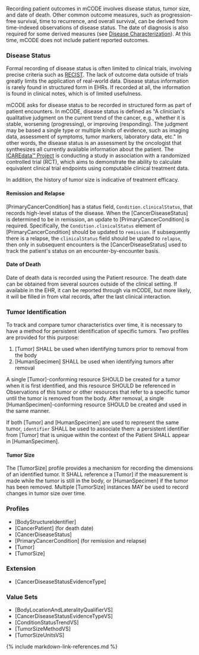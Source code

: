 Recording patient outcomes in mCODE involves disease status, tumor size, and date of death. Other common outcome measures, such as progression-free survival, time to recurrence, and overall survival, can be derived from time-indexed observations of disease status. The date of diagnosis is also required for some derived measures (see [Disease Characterization](group-disease.html)). At this time, mCODE does not include patient reported outcomes.

### Disease Status

Formal recording of disease status is often limited to clinical trials, involving precise criteria such as [RECIST](https://ctep.cancer.gov/protocolDevelopment/docs/recist_guideline.pdf). The lack of outcome data outside of trials greatly limits the application of real-world data. Disease status information is rarely found in structured form in EHRs. If recorded at all, the information is found in clinical notes, which is of limited usefulness.

mCODE asks for disease status to be recorded in structured form as part of patient encounters. In mCODE, disease status is defined as "A clinician's qualitative judgment on the current trend of the cancer, e.g., whether it is stable, worsening (progressing), or improving (responding). The judgment may be based a single type or multiple kinds of evidence, such as imaging data, assessment of symptoms, tumor markers, laboratory data, etc." In other words, the disease status is an assessment by the oncologist that synthesizes all currently available information about the patient. The [ICAREdata™ Project](http://icaredata.org/) is conducting a study in association with a randomized controlled trial (RCT), which aims to demonstrate the ability to calculate equivalent clinical trial endpoints using computable clinical treatment data.

In addition, the history of tumor size is indicative of treatment efficacy.

#### Remission and Relapse

[PrimaryCancerCondition] has a status field, `Condition.clinicalStatus`, that records high-level status of the disease. When the [CancerDiseaseStatus] is determined to be in remission, an update to [PrimaryCancerCondition] is required. Specifically, the `Condition.clinicalStatus` element of [PrimaryCancerCondition] should be updated to `remission`. If subsequently there is a relapse, the  `clinicalStatus` field should be upated to `relapse`, then only in subsequent encounters is the [CancerDiseaseStatus] used to track the patient's status on an encounter-by-encounter basis.

#### Date of Death

Date of death data is recorded using the Patient resource. The death date can be obtained from several sources outside of the clinical setting. If available in the EHR, it can be reported through via mCODE, but more likely, it will be filled in from vital records, after the last clinical interaction.

### Tumor Identification

To track and compare tumor characteristics over time, it is necessary to have a method for persistent identification of specific tumors. Two profiles are provided for this purpose:

1. [Tumor] SHALL be used when identifying tumors prior to removal from the body
1. [HumanSpecimen] SHALL be used when identifying tumors after removal

A single [Tumor]-conforming resource SHOULD be created for a tumor when it is first identified, and this resource SHOULD be referenced in Observations of this tumor or other resources that refer to a specific tumor until the tumor is removed from the body. After removal, a single [HumanSpecimen]-conforming resource SHOULD be created and used in the same manner. 

If both [Tumor] and [HumanSpecimen] are used to represent the same tumor, `identifier` SHALL be used to associate them: a persistent identifier from [Tumor] that is unique within the context of the Patient SHALL appear in [HumanSpecimen].

#### Tumor Size

The [TumorSize] profile provides a mechanism for recording the dimensions of an identified tumor. It SHALL reference a [Tumor] if the measurement is made while the tumor is still in the body, or [HumanSpecimen] if the tumor has been removed. Multiple [TumorSize] instances MAY be used to record changes in tumor size over time.

<!--
#### Multifocal and Multicentric Tumors

In the context of breast cancer, multifocal tumors refer to "multiple foci of the same tumor" while multicentric tumors are "different primary tumors in the same breast" ([Andea 2002](https://pubmed.ncbi.nlm.nih.gov/11920492/)).

For multifocal tumors, each foci may be separately tracked and measured by clinicians. Therefore, each foci SHOULD be represented by a separate [Tumor] or [HumanSpecimen] instance, and grouped together using the `focus` element in a [MultifocalTumor] Observation. [MultifocalTumor] SHOULD be referenced in `hasMember` of [TNMClinicalStageGroup] or [TNMPathologicalStageGroup] if relevant.

Multicentric tumors should also each be represented by a separate [Tumor] or [HumanSpecimen], which can each be associated with separate [PrimaryCancerCondition]-conforming resources using `extension[mcode-related-condition]` in [Tumor] or [HumanSpecimen].
-->

### Profiles

* [BodyStructureIdentifier]
* [CancerPatient] (for death date)
* [CancerDiseaseStatus]
* [PrimaryCancerCondition] (for remission and relapse)
* [Tumor]
* [TumorSize]

### Extension

* [CancerDiseaseStatusEvidenceType]

### Value Sets

* [BodyLocationAndLateralityQualifierVS]
* [CancerDiseaseStatusEvidenceTypeVS]
* [ConditionStatusTrendVS]
* [TumorSizeMethodVS]
* [TumorSizeUnitsVS]

{% include markdown-link-references.md %}
